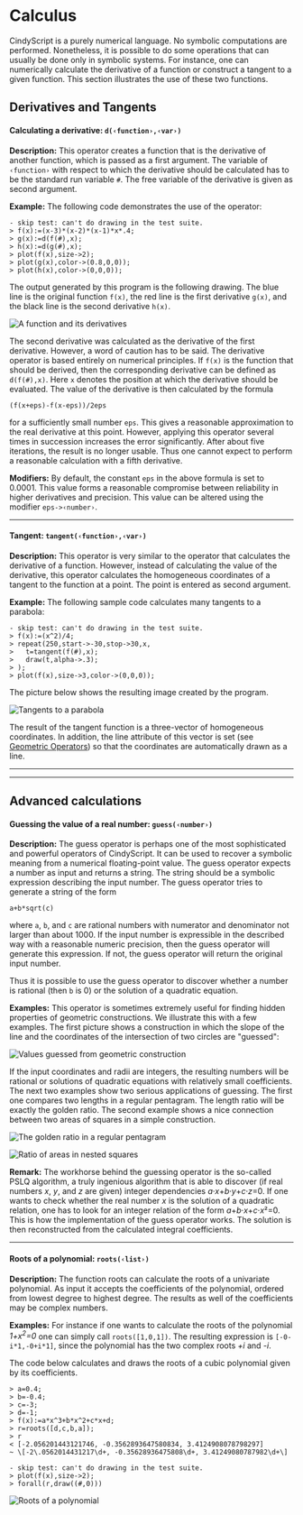 #  Calculus

CindyScript is a purely numerical language.
No symbolic computations are performed.
Nonetheless, it is possible to do some operations that can usually be done only in symbolic systems.
For instance, one can numerically calculate the derivative of a function or construct a tangent to a given function.
This section illustrates the use of these two functions.

##  Derivatives and Tangents

#### Calculating a derivative: `d(‹function›,‹var›)`

**Description:**
This operator creates a function that is the derivative of another function, which is passed as a first argument.
The variable of `‹function›` with respect to which the derivative should be calculated has to be the standard run variable `#`.
The free variable of the derivative is given as second argument.

**Example:**
The following code demonstrates the use of the operator:

    - skip test: can't do drawing in the test suite.
    > f(x):=(x-3)*(x-2)*(x-1)*x*.4;
    > g(x):=d(f(#),x);
    > h(x):=d(g(#),x);
    > plot(f(x),size->2);
    > plot(g(x),color->(0.8,0,0));
    > plot(h(x),color->(0,0,0));

The output generated by this program is the following drawing.
The blue line is the original function `f(x)`, the red line is the first derivative `g(x)`, and the black line is the second derivative `h(x)`.

![A function and its derivatives](img/CurDisX.png)

The second derivative was calculated as the derivative of the first derivative.
However, a word of caution has to be said.
The derivative operator is based entirely on numerical principles.
If `f(x)` is the function that should be derived, then the corresponding derivative can be defined as `d(f(#),x)`.
Here `x` denotes the position at which the derivative should be evaluated.
The value of the derivative is then calculated by the formula

    (f(x+eps)-f(x-eps))/2eps

for a sufficiently small number `eps`.
This gives a reasonable approximation to the real derivative at this point.
However, applying this operator several times in succession increases the error significantly.
After about five iterations, the result is no longer usable.
Thus one cannot expect to perform a reasonable calculation with a fifth derivative.

**Modifiers:**
By default, the constant `eps` in the above formula is set to 0.0001.
This value forms a reasonable compromise between reliability in higher derivatives and precision.
This value can be altered using the modifier `eps->‹number›`.

------

#### Tangent: `tangent(‹function›,‹var›)`

**Description:**
This operator is very similar to the operator that calculates the derivative of a function.
However, instead of calculating the value of the derivative, this operator calculates the homogeneous coordinates of a tangent to the function at a point.
The point is entered as second argument.

**Example:**
The following sample code calculates many tangents to a parabola:

    - skip test: can't do drawing in the test suite.
    > f(x):=(x^2)/4;
    > repeat(250,start->-30,stop->30,x,
    >   t=tangent(f(#),x);
    >   draw(t,alpha->.3);
    > );
    > plot(f(x),size->3,color->(0,0,0));

The picture below shows the resulting image created by the program.

![Tangents to a parabola](img/ParabolaX.png)

The result of the tangent function is a three-vector of homogeneous coordinates.
In addition, the line attribute of this vector is set (see [Geometric Operators](Geometric_Operators)) so that the coordinates are automatically drawn as a line.

------

------

##  Advanced calculations

#### Guessing the value of a real number: `guess(‹number›)`

**Description:**
The guess operator is perhaps one of the most sophisticated and powerful operators of CindyScript.
It can be used to recover a symbolic meaning from a numerical floating-point value.
The guess operator expects a number as input and returns a string.
The string should be a symbolic expression describing the input number.
The guess operator tries to generate a string of the form

    a+b*sqrt(c)

where `a`, `b`, and `c` are rational numbers with numerator and denominator not larger than about 1000.
If the input number is expressible in the described way with a reasonable numeric precision, then the guess operator will generate this expression.
If not, the guess operator will return the original input number.

Thus it is possible to use the guess operator to discover whether a number is rational (then `b` is 0) or the solution of a quadratic equation.

**Examples:**
This operator is sometimes extremely useful for finding hidden properties of geometric constructions.
We illustrate this with a few examples.
The first picture shows a construction in which the slope of the line and the coordinates of the intersection of two circles are "guessed":

![Values guessed from geometric construction](img/GuessX.png)

If the input coordinates and radii are integers, the resulting numbers will be rational or solutions of quadratic equations with relatively small coefficients.
The next two examples show two serious applications of guessing.
The first one compares two lengths in a regular pentagram.
The length ratio will be exactly the golden ratio.
The second example shows a nice connection between two areas of squares in a simple construction.

![The golden ratio in a regular pentagram](img/Guess2X.png)

![Ratio of areas in nested squares](img/Guess3X.png)

**Remark:**
The workhorse behind the guessing operator is the so-called PSLQ algorithm, a truly ingenious algorithm that is able to discover (if real numbers *x*, *y*, and *z* are given) integer dependencies *a*·*x*+*b*·*y*+*c*·*z*=0.
If one wants to check whether the real number *x* is the solution of a quadratic relation, one has to look for an integer relation of the form *a*+*b*·*x*+*c*·*x*²=0.
This is how the implementation of the guess operator works.
The solution is then reconstructed from the calculated integral coefficients.

------

#### Roots of a polynomial: `roots(‹list›)`

**Description:**
The function roots can calculate the roots of a univariate polynomial.
As input it accepts the coefficients of the polynomial, ordered from lowest degree to highest degree.
The results as well of the coefficients may be complex numbers.

**Examples:**
For instance if one wants to calculate the roots of the polynomial *1+x<sup>2</sup>=0* one can simply call `roots([1,0,1])`.
The resulting expression is `[-0-i*1,-0+i*1]`, since the polynomial has the two complex roots *+i* and *-i*.

The code below calculates and draws the roots of a cubic polynomial given by its coefficients.

    > a=0.4;
    > b=-0.4;
    > c=-3;
    > d=-1;
    > f(x):=a*x^3+b*x^2+c*x+d;
    > r=roots([d,c,b,a]);
    > r
    < [-2.056201443121746, -0.3562893647580834, 3.4124908078798297]
    ~ \[-2\.0562014431217\d+, -0.35628936475808\d+, 3.41249080787982\d+\]

    - skip test: can't do drawing in the test suite.
    > plot(f(x),size->2);
    > forall(r,draw((#,0)))

![Roots of a polynomial](img/RootsX.png)
